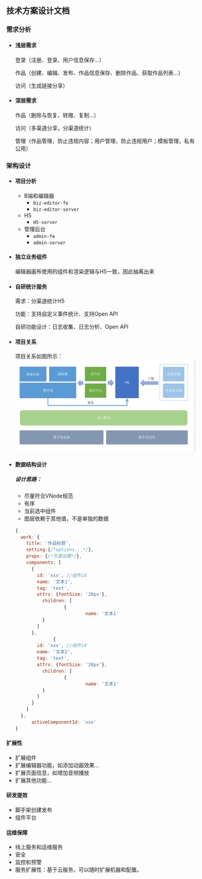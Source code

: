 ## 技术方案设计文档
### 需求分析

- #### 浅层需求

  登录（注册、登录、用户信息保存...）

  作品（创建、编辑、发布、作品信息保存、删除作品、获取作品列表...）

  访问（生成链接分享）

- #### 深层需求

  作品（删除与恢复、转赠、复制...）

  访问（多渠道分享，分渠道统计）

  管理（作品管理，防止违规内容；用户管理，防止违规用户；模板管理，私有公用）

### 架构设计

- #### 项目分析

  - B端和编辑器
    - `biz-editor-fe`
    - `biz-editor-server`
  - H5
    - `H5-server`
  - 管理后台
    - `admin-fe`
    - `admin-server`

- #### 独立业务组件

  编辑器画布使用的组件和渲染逻辑与H5一致，因此抽离出来

- #### 自研统计服务

  需求：分渠道统计H5

  功能：支持自定义事件统计、支持Open API

  自研功能设计：日志收集、日志分析、Open API

- #### 项目关系
  项目关系如图所示：
  ![](./images/项目关系.png)
	
- #### 数据结构设计

  ##### 设计思路：

  - 尽量符合VNode规范
  - 有序
  - 当前选中组件
  - 图层依赖于其他值，不是单独的数据

  ```js
  {
    work: {
      title: '作品标题',
      setting:{/*options...*/},
      props: {/*页面设置*/},
      components: [
        {
          id: 'xxx', //组件id
          name: '文本1',
          tag: 'text',
          attrs: {fontSize: '20px'},
        	children: [
  					{
							name: '文本1'
            }
          ]
        },
				{
          id: 'xxx', //组件id
          name: '文本2',
          tag: 'text',
          attrs: {fontSize: '20px'},
        	children: [
  					{
							name: '文本1'
            }
          ]
        }
      ]
    },
		activeComponentId: 'xxx'
  }
  ```


#### 扩展性

- 扩展组件
- 扩展编辑器功能，如添加动画效果...
- 扩展页面信息，如增加音频播放
- 扩展其他功能...

#### 研发提效

- 脚手架创建发布
- 组件平台

#### 运维保障

- 线上服务和运维服务
- 安全
- 监控和预警
- 服务扩展性：基于云服务，可以随时扩展机器和配置。